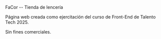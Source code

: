 FaCor -- Tienda de lencería




Página web creada como ejercitación del curso de Front-End de Talento Tech 2025.

Sin fines comerciales.